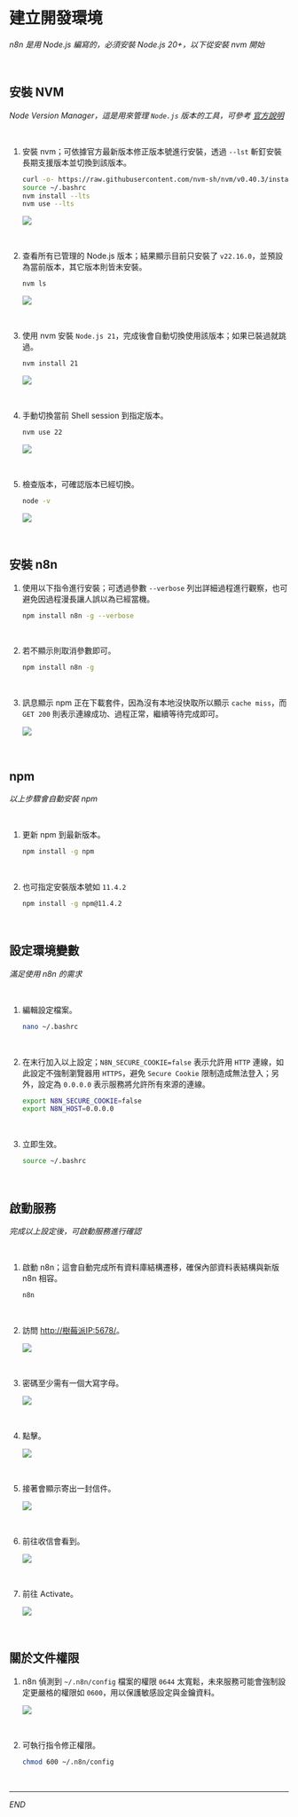 # 建立開發環境

_n8n 是用 Node.js 編寫的，必須安裝 Node.js 20+，以下從安裝 nvm 開始_

<br>

## 安裝 NVM

_Node Version Manager，這是用來管理 `Node.js` 版本的工具，可參考 [官方說明](https://github.com/nvm-sh/nvm#installing-and-updating)_

<br>

1. 安裝 nvm；可依據官方最新版本修正版本號進行安裝，透過 `--lst` 斬釘安裝長期支援版本並切換到該版本。

    ```bash
    curl -o- https://raw.githubusercontent.com/nvm-sh/nvm/v0.40.3/install.sh | bash
    source ~/.bashrc
    nvm install --lts
    nvm use --lts
    ```

    ![](images/img_02.png)

<br>

2. 查看所有已管理的 Node.js 版本；結果顯示目前只安裝了 `v22.16.0`，並預設為當前版本，其它版本則皆未安裝。

    ```bash
    nvm ls
    ```

    ![](images/img_30.png)

<br>

3. 使用 nvm 安裝 `Node.js 21`，完成後會自動切換使用該版本；如果已裝過就跳過。

    ```bash
    nvm install 21
    ```

    ![](images/img_31.png)

<br>

4. 手動切換當前 Shell session 到指定版本。

    ```bash
    nvm use 22
    ```

    ![](images/img_32.png)

<br>

5. 檢查版本，可確認版本已經切換。

    ```bash
    node -v
    ```

    ![](images/img_33.png)

<br>

## 安裝 n8n

1. 使用以下指令進行安裝；可透過參數 `--verbose` 列出詳細過程進行觀察，也可避免因過程漫長讓人誤以為已經當機。

    ```bash
    npm install n8n -g --verbose
    ```

<br>

2. 若不顯示則取消參數即可。

    ```bash
    npm install n8n -g
    ```

<br>

3. 訊息顯示 npm 正在下載套件，因為沒有本地沒快取所以顯示 `cache miss`，而 `GET 200` 則表示連線成功、過程正常，繼續等待完成即可。

    ![](images/img_01.png)

<br>

## npm

_以上步驟會自動安裝 npm_

<br>

1. 更新 npm 到最新版本。

    ```bash
    npm install -g npm
    ```

<br>

2. 也可指定安裝版本號如 `11.4.2`

    ```bash
    npm install -g npm@11.4.2
    ```

<br>

## 設定環境變數

_滿足使用 n8n 的需求_

<br>

1. 編輯設定檔案。

    ```bash
    nano ~/.bashrc
    ```

<br>

2. 在末行加入以上設定；`N8N_SECURE_COOKIE=false` 表示允許用 `HTTP` 連線，如此設定不強制瀏覽器用 `HTTPS`，避免 `Secure Cookie` 限制造成無法登入；另外，設定為 `0.0.0.0` 表示服務將允許所有來源的連線。

    ```bash
    export N8N_SECURE_COOKIE=false
    export N8N_HOST=0.0.0.0
    ```

<br>

3. 立即生效。

    ```bash
    source ~/.bashrc
    ```

<br>

## 啟動服務

_完成以上設定後，可啟動服務進行確認_

<br>

1. 啟動 n8n；這會自動完成所有資料庫結構遷移，確保內部資料表結構與新版 n8n 相容。

    ```bash
    n8n
    ```

<br>

2. 訪問 [http://樹莓派IP:5678/](http://樹莓派IP:5678/)。

    ![](images/img_03.png)

<br>

3. 密碼至少需有一個大寫字母。

    ![](images/img_21.png)

<br>

4. 點擊。

    ![](images/img_04.png)

<br>

5. 接著會顯示寄出一封信件。

    ![](images/img_22.png)

<br>

6. 前往收信會看到。

    ![](images/img_23.png)

<br>

7. 前往 Activate。

    ![](images/img_24.png)

<br>

## 關於文件權限

1. n8n 偵測到 `~/.n8n/config` 檔案的權限 `0644` 太寬鬆，未來服務可能會強制設定更嚴格的權限如 `0600`，用以保護敏感設定與金鑰資料。

    ![](images/img_34.png)

<br>

2. 可執行指令修正權限。

    ```bash
    chmod 600 ~/.n8n/config
    ```

<br>

___

_END_